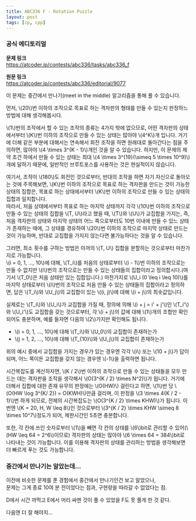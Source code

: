 ```yaml
---
title: ABC336 F - Rotation Puzzle
layout: post
tags: [cp, cpp]
---
```

### 공식 에디토리얼

**문제 링크**  
<https://atcoder.jp/contests/abc336/tasks/abc336_f>

**원문 링크**  
<https://atcoder.jp/contests/abc336/editorial/9077>

이 문제는 중간에서 만나기(meet in the middle) 알고리즘을 통해 풀 수 있습니다.

먼저, \\(20\\)번 이하의 조작으로 목표로 하는 격자판의 형태를 만들 수 있는지 판정하느 방법에 대해 생각해봅시다.

\\(1\\)번의 조작에서 할 수 있는 조작의 종류는 4가지 밖에 없으므로, 어떤 격자판의 상태에서부터 \\(K\\)번 이하의 조작으로 만들 수 있는 상태는 많아야 \\(4^K\\)개 입니다. 거기에 더해 같은 부분에 대해서는 연속해서 회전 조작을 하면 원래대로 돌아간다는 점을 주의하면, 많아야 \\(4 \times 3^{K - 1}\\)개인 것을 알 수 있습니다. 하지만, 이 문제의 제약 조건 하에서 만들 수 있는 상태는 최대 \\\(4 \times 3^{19}(\simeq 5 \times 10^9)\\)개에 달하기 때문에, 일반적인 브루트포스를 사용하는 것은 현실적이지 않습니다.

여기서, 조작이 \\(180\\)도 회전인 것으로부터, 반대의 조작을 하면 자기 자신으로 돌아오는 것에 주목해보면, \\(K\\)번 이하의 조작으로 목표로 하는 격자판을 만드는 것이 가능한 상태의 집합은, 목표로 하는 상태에서부터 \\(K\\)번 이하의 조작으로 만들 수 있는 상태의 집합과 일치합니다.  
따라서, 처음 상태에서부터 목표로 하는 마지막 상태까지 각각 \\(10\\)번 이하의 조작으로 만들 수 있는 상태의 집합을 \\(T, U\\)라고 했을 때, \\(T\\)와 \\(U\\)가 교집합을 가지는, 즉, 처음 격자판의 상태와 마지막 상태의 어느 쪽으로부터도 10번 이내에 만들 수 있느 상태가 존재하는 때에, 그 상태를 경유하여 \\(20\\)번 이하의 조작으로 마지막 상태로 만드는 것이 가능하며, 반대로 교집합을 가지지 않는다면 불가능하다는 것을 알 수 있습니다.

그러면, 최소 횟수를 구하는 방법은 아까의 \\(T, U\\) 집합을 분할하는 것으로부터 마찬가지로 가능합니다.  
\\(i = 0, 1, ..., 10\\)에 대해, \\(T_i\\)를 처음의 상태로부터 \\(i - 1\\)번 이하의 조작으로는 만들 수 없지만 \\(i\\)번의 조작으로는 만들 수 있는 상태들의 집합이라고 정의합시다.(여기서 \\(T_0\\)은 처음 상태만 있는 집합입니다.) 마찬가지로 \\(U_i (0 \leq i \leq 10)\\)를 마지막 상태로부터 \\(i\\)번의 조작으로 처음 만들 수 있는 상태들의 집합이라고 정의하면, 답은 \\(T_i\\)와 \\(U_j\\)의 교집합이 있는 \\((i, j)\\)에 대해 \\(i + j\\)의 최솟값입니다.

실제로는 \\(T_i\\)와 \\(U_i\\)가 교집합을 가질 때, 정의에 의해 \\(i + j = i' + j'\\)인 \\(T_i'\\)와 \\(U_i'\\)도 교집합을 갖는 것으로부터, 각 \\(i + j\\)의 값에 대해 \\(1\\)개의 조합만 확인되어도 충분하며, 예를 들자면 다음의 \\(2\\)가지만 확인해도 됩니다.

- \\(i = 0, 1, ..., 10\\)에 대해 \\(T_i\\)와 \\(U_0\\)의 교집합이 존재하는가
- \\(j = 1, 2, ..., 10\\)에 대해 \\(T_{10}\\)와 \\(U_j\\)의 교집합이 존재하는가

위의 예시 중에서 교집합을 가지는 경우가 있는 경우엔 각각 \\(i\\) 또는 \\(10 + j\\)가 답이 되며, 어느 쪽이든 교집합을 갖지 않는 경우엔 \\(-1\\)을 출력하면 됩니다.

시간복잡도를 계산하자면, \\(K / 2\\)번 이하의 조작으로 만들 수 있는 상태들을 모두 만드는 데는 격자판을 조작을 생각해서 \\(O(3^{K / 2} \times N^2)\\)가 됩니다. 거기에 더해서 집합에 대한 존재 유무의 판정에는 \\(O(HW)\\) 걸린다고 하면, \\(1\\)번 당 \\(O(HW \log 3^{K/ 2}) = O(KWH)\\)만큼 걸리며, 이 판정을 \\(3 \times 4{K / 2 - 1}\\)번 하게 되므로, 전체의 시간복잡도는 \\(O(3^{K / 2} \times KHW)\\)가 됩니다. 이번엔 \\(K = 20, H, W \leq 8\\)인 것으로부터 \\(3^{K / 2} \times KHW \simeq 8 \times 10^7\\)정도가 되어, 제한시간인 5초면 충분합니다.

또한, 각 칸에 쓰인 숫자로부터 \\(1\\)을 빼면 각 칸의 상태를 \\(6\\)bit로 관리할 수 있어(\\(HW \leq 64 = 2^6\\)이므로) 격자판의 상태는 많아야 \\(6 \times 64 = 384\\)bit로 나타내는 것이 가능합니다. 이를 이용해 격자판의 상태를 관리하는 방법을 생각해보면 더 빠르게 푸는 것도 가능합니다.

### 중간에서 만나기는 알았는데...
이전에 비슷한 문제를 푼 경험에서 중간에서 만나기인건 보고 알았으나,  
문제는 그게 종료 10여 분 전이었다는 점과, 구현량을 따라갈 수 없었다는 점.

D에서 시간 까먹고 E에서 머리 싸멘 것이 풀 수 있었을 F도 못 풀게 한 것 같다.

다음엔 더 잘 해야지...